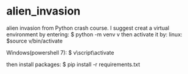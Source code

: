 # alien_invasion
alien invasion from Python crash course.
I suggest creat a virtual environment by entering:
$ python -m venv v
then activate it by:
linux:
    $source v/bin/activate

Windows(powershell 7):
    $ v\script\activate

then install packages:
    $ pip install -r requirements.txt
